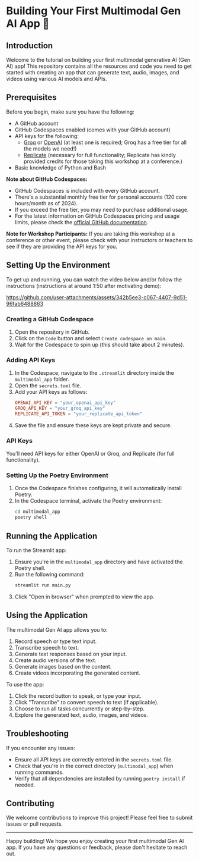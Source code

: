# Building Your First Multimodal Gen AI App 🚀

## Introduction

Welcome to the tutorial on building your first multimodal generative AI (Gen AI) app! This repository contains all the resources and code you need to get started with creating an app that can generate text, audio, images, and videos using various AI models and APIs.

## Prerequisites

Before you begin, make sure you have the following:

- A GitHub account
- GitHub Codespaces enabled (comes with your GitHub account)
- API keys for the following:
  - [Groq](https://groq.com/) or [OpenAI](https://platform.openai.com/playground) (at least one is required; Groq has a free tier for all the models we need!)
  - [Replicate](https://replicate.com/) (necessary for full functionality; Replicate has kindly provided credits for those taking this workshop at a conference.)
- Basic knowledge of Python and Bash

**Note about GitHub Codespaces:** 
- GitHub Codespaces is included with every GitHub account.
- There's a substantial monthly free tier for personal accounts (120 core hours/month as of 2024).
- If you exceed the free tier, you may need to purchase additional usage.
- For the latest information on GitHub Codespaces pricing and usage limits, please check the [official GitHub documentation](https://docs.github.com/en/billing/managing-billing-for-github-codespaces/about-billing-for-github-codespaces).

**Note for Workshop Participants:** If you are taking this workshop at a conference or other event, please check with your instructors or teachers to see if they are providing the API keys for you.

## Setting Up the Environment

To get up and running, you can watch the video below and/or follow the instructions (instructions at around 1:50 after motivating demo):



https://github.com/user-attachments/assets/342b5ee3-c067-4407-9d51-96fab6488863




### Creating a GitHub Codespace

1. Open the repository in GitHub.
2. Click on the `Code` button and select `Create codespace on main`.
3. Wait for the Codespace to spin up (this should take about 2 minutes).

### Adding API Keys

1. In the Codespace, navigate to the `.streamlit` directory inside the `multimodal_app` folder.
2. Open the `secrets.toml` file.
3. Add your API keys as follows:
    ```toml
    OPENAI_API_KEY = "your_openai_api_key"
    GROQ_API_KEY = "your_groq_api_key"
    REPLICATE_API_TOKEN = "your_replicate_api_token"
    ```
4. Save the file and ensure these keys are kept private and secure.

### API Keys

You'll need API keys for either OpenAI or Groq, and Replicate (for full functionality).

### Setting Up the Poetry Environment

1. Once the Codespace finishes configuring, it will automatically install Poetry.
2. In the Codespace terminal, activate the Poetry environment:
    ```bash
    cd multimodal_app
    poetry shell
    ```

## Running the Application

To run the Streamlit app:

1. Ensure you're in the `multimodal_app` directory and have activated the Poetry shell.
2. Run the following command:
    ```bash
    streamlit run main.py
    ```
3. Click "Open in browser" when prompted to view the app.

## Using the Application

The multimodal Gen AI app allows you to:

1. Record speech or type text input.
2. Transcribe speech to text.
3. Generate text responses based on your input.
4. Create audio versions of the text.
5. Generate images based on the content.
6. Create videos incorporating the generated content.

To use the app:

1. Click the record button to speak, or type your input.
2. Click "Transcribe" to convert speech to text (if applicable).
3. Choose to run all tasks concurrently or step-by-step.
4. Explore the generated text, audio, images, and videos.

## Troubleshooting

If you encounter any issues:

- Ensure all API keys are correctly entered in the `secrets.toml` file.
- Check that you're in the correct directory (`multimodal_app`) when running commands.
- Verify that all dependencies are installed by running `poetry install` if needed.

## Contributing

We welcome contributions to improve this project! Please feel free to submit issues or pull requests.

---

Happy building! We hope you enjoy creating your first multimodal Gen AI app. If you have any questions or feedback, please don't hesitate to reach out.
